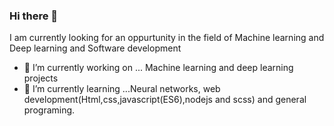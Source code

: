 ### Hi there 👋

I am currently looking for an oppurtunity in the field of Machine learning and Deep learning and Software development


- 🔭 I’m currently working on ... Machine learning and deep learning projects
- 🌱 I’m currently learning ...Neural networks, web development(Html,css,javascript(ES6),nodejs and scss) and general programing.
